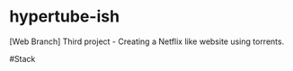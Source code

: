 # hypertube-ish
[Web Branch] Third project - Creating a Netflix like website using torrents.

#Stack
 
